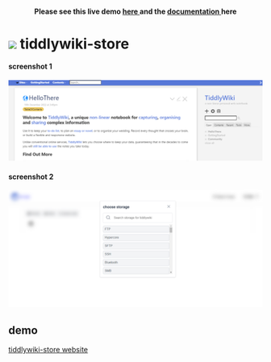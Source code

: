 <h4 align="center"> Please see this live demo <a href="https://tiddlywiki-store.netlify.app/"> here </a>  and the <a href="https://mindcrazyapps.github.io/tiddlywiki-store/#/"> documentation </a> here </h3>

# <img src="./.../logo.svg"> tiddlywiki-store

#### screenshot 1
<img src="https://raw.githubusercontent.com/mindcrazyapps/uiux-tiddlywiki-store/main/screenshot/img2.png" alt="image"/>

#### screenshot 2
<img src="https://raw.githubusercontent.com/mindcrazyapps/uiux-tiddlywiki-store/main/screenshot/img1.png" alt="image"/>

## demo
[tiddlywiki-store website](https://tiddlywiki-store.netlify.app/ ':include :type=iframe width=100% height=400px')
